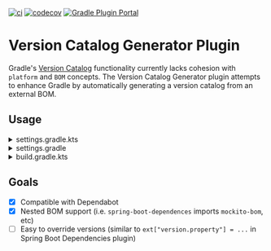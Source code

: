 [![ci](https://github.com/austinarbor/version-catalog-generator/actions/workflows/ci.yml/badge.svg)](https://github.com/austinarbor/version-catalog-generator/actions/workflows/ci.yml)
[![codecov](https://codecov.io/gh/austinarbor/version-catalog-generator/graph/badge.svg?token=IO5UCDD5A0)](https://codecov.io/gh/austinarbor/version-catalog-generator)
[![Gradle Plugin Portal](https://staging.shields.io/gradle-plugin-portal/v/dev.aga.gradle.version-catalog-generator?label=Gradle%20Plugin%20Portal)](https://plugins.gradle.org/plugin/dev.aga.gradle.version-catalog-generator)

# Version Catalog Generator Plugin

Gradle's [Version Catalog](https://docs.gradle.org/current/userguide/platforms.html) functionality currently lacks
cohesion
with `platform` and `BOM` concepts. The Version Catalog Generator plugin attempts to enhance Gradle by automatically
generating
a version catalog from an external BOM.

## Usage
<details>
  <summary>settings.gradle.kts</summary>

```kotlin
import dev.aga.gradle.versioncatalogs.Generator.generate
import dev.aga.gradle.versioncatalogs.GeneratorConfig

plugins {
    id("dev.aga.gradle.version-catalog-generator") version("1.0.0")
}

dependencyResolutionManagement {
    repositories {
        mavenCentral() // must include repositories here for dependency resolution to work from settings
    }
    versionCatalogs {
        generate("springLibs") { // the name of the generated catalog
            from {
                toml {
                    libraryAlias = "spring-boot-dependencies" // required, alias of the library in the toml below
                    file = file("gradle/libs.versions.toml") // optional, only required if not using this value
                }
            }
            // use this instead if you just want to use direct dependency notation
            from("org.springframework.boot:spring-boot-dependencies:3.1.2")
            // you can optionally change the library alias generation behavior
            // by providing your own algorithms below. check the javadoc for more
            // information
            libraryAliasGenerator = {groupId, artifactId ->
                val prefix = aliasPrefixGenerator(groupId, artifactId)
                val suffix = aliasSuffixGenerator(prefix, groupId, artifactId)
                GeneratorConfig.DEFAULT_ALIAS_GENERATOR(prefix,suffix)
            }
            // for example if you prefer no prefix and camelCase library names you can do:
            aliasPrefixGenerator = GeneratorConfig.NO_PREFIX
            
            // you can optionally change the version alias generation behavior by
            // providing your own algorithm below. check the javadoc for more 
            // information
            versionNameGenerator = GeneratorConfig.DEFAULT_VERSION_NAME_GENERATOR
        }
    }
}
```
</details>
<details>
    <summary>settings.gradle</summary>

```groovy
plugins {
    id('dev.aga.gradle.version-catalog-generator') version '1.0.0'
}

dependencyResolutionManagement {
    repositories {
        mavenCentral() // must include repositories here for dependency resolution to work from settings
    }
    versionCatalogs {
        generator.generate("jsonLibs") {
            it.from("com.fasterxml.jackson:jackson-bom:2.15.2")
            // you can optionally change the library alias generation behavior
            // by providing your own algorithms below. check the javadoc for more
            // information
            it.libraryAliasGenerator = { groupId, artifactId ->
                def prefix = aliasPrefixGenerator.invoke(groupId, artifactId)
                def suffix = aliasSuffixGenerator.invoke(prefix, groupId, artifactId)
                DEFAULT_ALIAS_GENERATOR.invoke(prefix,suffix)
            }
            // you can optionally change the version alias generation behavior by
            // providing your own algorithm below. check the javadoc for more 
            // information
            it.versionNameGenerator = it.DEFAULT_VERSION_NAME_GENERATOR
        }
    }
}
```
</details>
<details>
    <summary>build.gradle.kts</summary>

```kotlin
// add your dependencies from the generated catalog
dependencies {
    implementation(springLibs.spring.springBootStarterJdbc)
}
```
</details>

## Goals

- [x] Compatible with Dependabot
- [x] Nested BOM support (i.e. `spring-boot-dependences` imports `mockito-bom`, etc)
- [ ] Easy to override versions (similar to `ext["version.property"] = ...` in Spring Boot Dependencies plugin)
